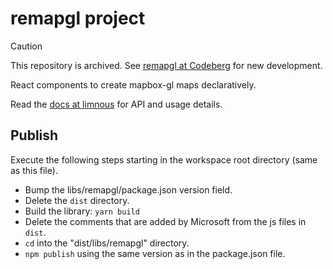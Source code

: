 # remapgl project

> [!CAUTION]
> This repository is archived.
> See [remapgl at Codeberg](https://codeberg.org/rlmcneary2/remapgl) for new development.

React components to create mapbox-gl maps declaratively.

Read the [docs at limnous](https://limnous.com/remapgl2/) for API and usage details.

## Publish

Execute the following steps starting in the workspace root directory (same as this file).

- Bump the libs/remapgl/package.json version field.
- Delete the `dist` directory.
- Build the library: `yarn build`
- Delete the comments that are added by Microsoft from the js files in `dist`.
- `cd` into the "dist/libs/remapgl" directory.
- `npm publish` using the same version as in the package.json file.
